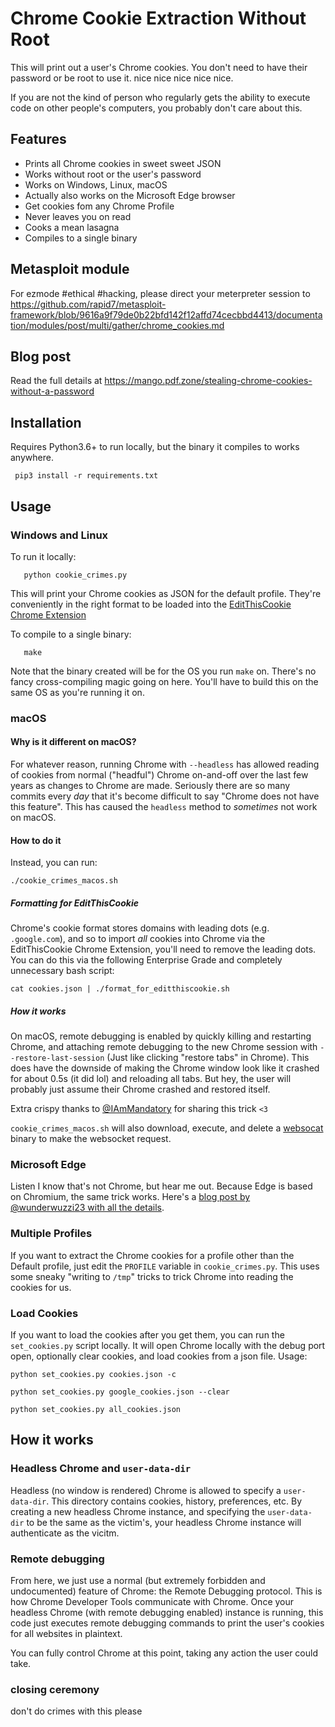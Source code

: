 
# Chrome Cookie Extraction Without Root

This will print out a user's Chrome cookies. You don't need to have their password or be root to use it. nice nice nice nice nice.

If you are not the kind of person who regularly gets the ability to execute code on other people's computers, you probably don't care about this.

## Features
* Prints all Chrome cookies in sweet sweet JSON
* Works without root or the user's password
* Works on Windows, Linux, macOS
* Actually also works on the Microsoft Edge browser
* Get cookies fom any Chrome Profile
* Never leaves you on read
* Cooks a mean lasagna
* Compiles to a single binary

## Metasploit module

For ezmode #ethical #hacking, please direct your meterpreter session to https://github.com/rapid7/metasploit-framework/blob/9616a9f79de0b22bfd142f12affd74cecbbd4413/documentation/modules/post/multi/gather/chrome_cookies.md

## Blog post
Read the full details at https://mango.pdf.zone/stealing-chrome-cookies-without-a-password

## Installation
Requires Python3.6+ to run locally, but the binary it compiles to works anywhere.

```
 pip3 install -r requirements.txt
```

## Usage

### Windows and Linux
To run it locally:
```
   python cookie_crimes.py
```
This will print your Chrome cookies as JSON for the default profile. They're conveniently in the right format to be loaded into the [EditThisCookie Chrome Extension](https://chrome.google.com/webstore/detail/editthiscookie/fngmhnnpilhplaeedifhccceomclgfbg)

To compile to a single binary:
```
   make
```

Note that the binary created will be for the OS you run `make` on. There's no fancy cross-compiling magic going on here. You'll have to build this on the same OS as you're running it on.

### macOS

#### Why is it different on macOS?
For whatever reason, running Chrome with `--headless` has allowed reading of cookies from normal ("headful") Chrome on-and-off over the last few years as changes to Chrome are made. Seriously there are so many commits every _day_ that it's become difficult to say "Chrome does not have this feature". This has caused the `headless` method to _sometimes_ not work on macOS. 

#### How to do it
Instead, you can run:
```
./cookie_crimes_macos.sh
```

##### Formatting for EditThisCookie
Chrome's cookie format stores domains with leading dots (e.g. `.google.com`), and so to import _all_ cookies into Chrome via the EditThisCookie Chrome Extension, you'll need to remove the leading dots. You can do this via the following Enterprise Grade and completely unnecessary bash script:

```
cat cookies.json | ./format_for_editthiscookie.sh
```

##### How it works
On macOS, remote debugging is enabled by quickly killing and restarting Chrome, and attaching remote debugging to the new Chrome session with `--restore-last-session` (Just like clicking "restore tabs" in Chrome). This does have the downside of making the Chrome window look like it crashed for about 0.5s (it did lol) and reloading all tabs. But hey, the user will probably just assume their Chrome crashed and restored itself.

Extra crispy thanks to [@IAmMandatory](https://twitter.com/iammandatory) for sharing this trick `<3`

`cookie_crimes_macos.sh` will also download, execute, and delete a [websocat](https://github.com/vi/websocat) binary to make the websocket request.

### Microsoft Edge

Listen I know that's not Chrome, but hear me out. Because Edge is based on Chromium, the same trick works. Here's a [blog post by @wunderwuzzi23 with all the details](https://wunderwuzzi23.github.io/blog/posts/2020/cookie-crimes-on-mirosoft-edge/).

### Multiple Profiles
If you want to extract the Chrome cookies for a profile other than the Default profile, just edit the `PROFILE` variable in `cookie_crimes.py`. This uses some sneaky "writing to `/tmp`" tricks to trick Chrome into reading the cookies for us.

### Load Cookies
If you want to load the cookies after you get them, you can run the `set_cookies.py` script locally. It will open Chrome locally with the debug port open, optionally clear cookies, and load cookies from a json file. 
Usage:
```
python set_cookies.py cookies.json -c

python set_cookies.py google_cookies.json --clear

python set_cookies.py all_cookies.json 
```

## How it works

### Headless Chrome and `user-data-dir`
Headless (no window is rendered) Chrome is allowed to specify a `user-data-dir`. This directory contains cookies, history, preferences, etc. By creating a new headless Chrome instance, and specifying the `user-data-dir` to be the same as the victim's, your headless Chrome instance will authenticate as the vicitm.

### Remote debugging
From here, we just use a normal (but extremely forbidden and undocumented) feature of Chrome: the Remote Debugging protocol. This is how Chrome Developer Tools communicate with Chrome. Once your headless Chrome (with remote debugging enabled) instance is running, this code just executes remote debugging commands to print the user's cookies for all websites in plaintext.

You can fully control Chrome at this point, taking any action the user could take.


### closing ceremony
don't do crimes with this please

